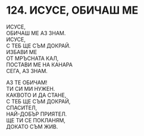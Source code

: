# 124. ИСУСЕ, ОБИЧАШ МЕ  
  
ИСУСЕ,  
ОБИЧАШ МЕ АЗ ЗНАМ.  
ИСУСЕ,  
С ТЕБ ЩЕ СЪМ ДОКРАЙ.  
ИЗБАВИ МЕ  
ОТ МРЪСНАТА КАЛ,  
ПОСТАВИ МЕ НА КАНАРА  
СЕГА, АЗ ЗНАМ.  
  
АЗ ТЕ ОБИЧАМ!  
ТИ СИ МИ НУЖЕН.  
КАКВОТО И ДА СТАНЕ,  
С ТЕБ ЩЕ СЪМ ДОКРАЙ,  
СПАСИТЕЛ,  
НАЙ-ДОБЪР ПРИЯТЕЛ.  
ЩЕ ТИ СЕ ПОКЛАНЯМ,  
ДОКАТО СЪМ ЖИВ.  
  

<DownloadsButton pdf="/pdf/124-isuse-obichash-me-az-znam.pdf" />

<DownloadChordsButton pdf="/chords/124-isuse-obichash-me-az-znam_akord.pdf"/>

